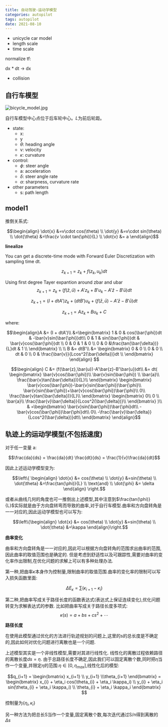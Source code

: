 ```yaml
---
title: 自动驾驶-运动学模型
categories: autopilot
tags: autopilot
date: 2021-08-10
---
```


- unicycle car model
- length scale
- time scale

normalize tf:

dx * dt -> dx

- collision

## 自行车模型

![bicycle_model.jpg](https://cdn.jsdelivr.net/gh/YeeKal/img_land/blog/notes_img_backup/autopilot/imgs/bicycle_model.jpg)

自行车模型中心点位于后车轮中心。$L$为前后轮距。

- state:
    - x:
    - y
    - $\theta$: heading angle
    - v: velocity
    - $\kappa$: curvature
- control:
    - $\phi$: steer angle
    - a: acceleration
    - $\delta$: steer angle rate
    - $\alpha$: sharpness, curvature rate
- other parameters
    - s: path length

## model1

推倒关系式:

$$\begin{align}
 \dot{x} &=v\cdot cos(\theta)  \\
 \dot{y} &=v\cdot sin(\theta)  \\
 \dot{\theta} &=\frac{v \cdot tan(\phi)}{L}  \\
 \dot{v} &= a
\end{align}$$


**linealize**

You can get a discrete-time mode with Forward Euler Discretization with sampling time dt.

$$z_{k+1}=z_k+f(z_k,u_k)dt$$

Using first degree Tayer expantion around zbar and ubar
$$z_{k+1}=z_k+(f(\bar{z},\bar{u})+A'z_k+B'u_k-A'\bar{z}-B'\bar{u})dt$$

$$z_{k+1}=(I + dtA')z_k+(dtB')u_k + (f(\bar{z},\bar{u})-A'\bar{z}-B'\bar{u})dt$$

$$z_{k+1}=Az_k+Bu_k +C$$

where:

$$\begin{align}A &= (I + dtA')\\
&=\begin{bmatrix} 
1 & 0 & cos(\bar{\phi})dt & -\bar{v}sin(\bar{\phi})dt\\
0 & 1 & sin(\bar{\phi})dt & \bar{v}cos(\bar{\phi})dt \\
0 & 0 & 1 & 0 \\
0 & 0 &\frac{tan(\bar{\delta})}{L}dt & 1 \\
\end{bmatrix}   \\
    \\
B &= dtB'\\
&=
\begin{bmatrix} 
0 & 0 \\
0 & 0 \\
dt & 0 \\
0 & \frac{\bar{v}}{Lcos^2(\bar{\delta})}dt \\
\end{bmatrix} \end{align}   $$

$$\begin{align}
C &= (f(\bar{z},\bar{u})-A'\bar{z}-B'\bar{u})dt\\
&= dt(
\begin{bmatrix} 
\bar{v}cos(\bar{\phi})\\
\bar{v}sin(\bar{\phi}) \\
\bar{a}\\
\frac{\bar{v}tan(\bar{\delta})}{L}\\
\end{bmatrix}   
\begin{bmatrix} 
\bar{v}cos(\bar{\phi})-\bar{v}sin(\bar{\phi})\bar{\phi}\\
\bar{v}sin(\bar{\phi})+\bar{v}cos(\bar{\phi})\bar{\phi}\\
0\\
\frac{\bar{v}tan(\bar{\delta})}{L}\\
\end{bmatrix}   
\begin{bmatrix} 
0\\
0 \\
\bar{a}\\
\frac{\bar{v}\bar{\delta}}{Lcos^2(\bar{\delta})}\\
\end{bmatrix}
)\\
& =\begin{bmatrix} 
\bar{v}sin(\bar{\phi})\bar{\phi}dt\\
-\bar{v}cos(\bar{\phi})\bar{\phi}dt\\
0\\
-\frac{\bar{v}\bar{\delta}}{Lcos^2(\bar{\delta})}dt\\
\end{bmatrix}
\end{align}$$

## 轨迹上的运动学模型(不包括速度)

对于任一变量 a:

$$\frac{da}{ds} = \frac{da}{dt} \frac{dt}{ds} = \frac{1}{v}\frac{da}{dt}$$

因此上述运动学模型变为:

$$\left\{ \begin{align}
 \dot{x} &= cos(\theta)  \\
 \dot{y} &=sin(\theta)  \\
 \dot{\theta} &=\frac{tan(\phi)}{L}  \\
 \text{and} \\
 \dot{\phi} &= \delta
\end{align}
\right.$$

或者从曲线几何的角度也可一推倒出上述模型,其中注意到$\frac{tan(\phi)}{L}$实际就是由于方向盘转弯而导致的曲率,对于自行车模型.曲率和方向盘转角是一一对应的,因此运动学模型也可以写为:

$$\left\{\begin{align}
 \dot{x} &= cos(\theta)  \\
 \dot{y} &=sin(\theta)  \\
 \dot{\theta} &=\kappa
\end{align}\right.$$

**曲率变化**

曲率和方向盘转角是一一对应的,因此可以根据方向盘转角的范围求出曲率的范围,因此曲率的取值范围也是确定的. 但是考虑到舒适性以及可跟踪性,需要对曲率的变化率作出限制,在优化问题的求解上可以有多种处理办法.

第一种,把曲率$\kappa$本身作为控制量,限制曲率的取值范围.曲率的变化率的限制可以写入损失函数里面:

$$\Delta E_{\kappa} = \sum (\kappa_{i+1} - \kappa_{i})$$

第二种,把曲率写成关于路径长度的函数表达式(表达式上保证连续变化),优化问题转变为求解表达式的参数. 比如把曲率写成关于路径长度多项式:
$$\kappa(s) = a+bs+cs^2+\cdots$$

**路径长度**

在使用此模型通过优化的方法进行轨迹规划的问题上,这里的s的总长度是不确定的,因此如何对优化问题进行离散也是一个问题.

上述模型其实是一个非线性模型,需要对其进行线性化. 线性化的离散过程依赖路径的离散长度$ds = \eta$. 由于总路径长度不确定,因此我们可以固定离散个数,同时把$\eta$当作一个变量,并限定$\eta$的范围:$\eta \in [0, \eta_{max}]$,线性化后的模型:

$$q_{i+1} = \begin{bmatrix} x_{i+1} \\ y_{i+1} \\\theta_{i+1}  \end{bmatrix}
= \begin{bmatrix} x_{i} + \eta_i cos(\theta_{i} + \eta_i \kappa_i) \\ y_{i} + \eta_i sin(\theta_{i} + \eta_i \kappa_i) \\ \theta_{i} + \eta_i \kappa_i \end{bmatrix} $$

控制量为$\{\eta_i, \kappa_i\}$

另一种方法为把总长S当作一个变量,固定离散个数,每次迭代通过S/n得到离散的$\Delta s$


